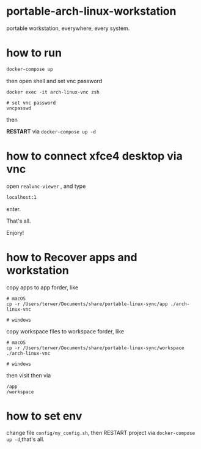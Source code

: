 # portable-arch-linux-workstation

portable workstation, everywhere, every system.

# how to run

```bash
docker-compose up
```

then open shell and set vnc password

```
docker exec -it arch-linux-vnc zsh

# set vnc password
vncpasswd
```

then 

**RESTART** via `docker-compose up -d`

# how to connect xfce4 desktop via vnc

open `realvnc-viewer` , and type

```bash
localhost:1
```

enter.

That's all.

Enjory!

# how to Recover apps and workstation

copy apps to app forder, like

```
# macOS
cp -r /Users/terwer/Documents/share/portable-linux-sync/app ./arch-linux-vnc

# windows
```

copy workspace files to workspace forder, like

```
# macOS
cp -r /Users/terwer/Documents/share/portable-linux-sync/workspace ./arch-linux-vnc

# windows
```

then visit then via

```
/app
/workspace
```

# how to set env

change file `config/my_config.sh`, then RESTART project via `docker-compose up -d`,that's all.
